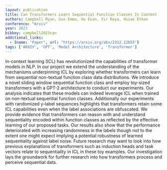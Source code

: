 ```yaml
---
layout: publication
title: Can Transformers Learn Sequential Function Classes In Context
authors: Campbell Ryan, Guo Emma, Hu Evan, Vir Reya, Hsiao Ethan
conference: "Arxiv"
year: 2023
bibkey: campbell2023can
additional_links:
  - {name: "Paper", url: "https://arxiv.org/abs/2312.12655"}
tags: ['ARXIV', 'GPT', 'Model Architecture', 'Transformer']
---
```

In-context learning (ICL) has revolutionized the capabilities of transformer models in NLP. In our project we extend the understanding of the mechanisms underpinning ICL by exploring whether transformers can learn from sequential non-textual function class data distributions. We introduce a novel sliding window sequential function class and employ toy-sized transformers with a GPT-2 architecture to conduct our experiments. Our analysis indicates that these models can indeed leverage ICL when trained on non-textual sequential function classes. Additionally our experiments with randomized y-label sequences highlights that transformers retain some ICL capabilities even when the label associations are obfuscated. We provide evidence that transformers can reason with and understand sequentiality encoded within function classes as reflected by the effective learning of our proposed tasks. Our results also show that the performance deteriorated with increasing randomness in the labels though not to the extent one might expect implying a potential robustness of learned sequentiality against label noise. Future research may want to look into how previous explanations of transformers such as induction heads and task vectors relate to sequentiality in ICL in these toy examples. Our investigation lays the groundwork for further research into how transformers process and perceive sequential data.
